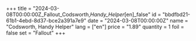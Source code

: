 +++
title = "2024-03-08T00:00:00Z_Fallout_Codsworth,_Handy_Helper_[en]_false"
id = "bbdfbd21-61b1-4ebd-8d37-bce2a391a7e9"
date = "2024-03-08T00:00:00Z"
name = "Codsworth, Handy Helper"
lang = ["en"]
price = "1.89"
quantity = 1
foil = false
set = "Fallout"
+++
